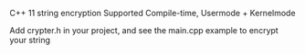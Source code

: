 C++ 11 string encryption Supported Compile-time, Usermode + Kernelmode

Add crypter.h in your project, and see the main.cpp example to encrypt your string
